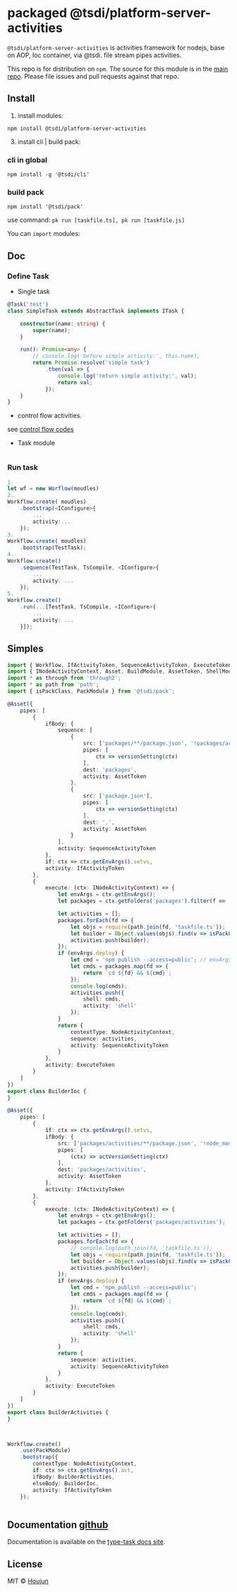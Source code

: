 # packaged @tsdi/platform-server-activities
`@tsdi/platform-server-activities` is activities framework for nodejs, base on AOP, Ioc container, via @tsdi. file stream pipes activities.

This repo is for distribution on `npm`. The source for this module is in the
[main repo](https://github.com/zhouhoujun/tsioc/blob/master/packages/activities#readme).
Please file issues and pull requests against that repo.


## Install

1. install modules:

```shell
npm install @tsdi/platform-server-activities
```

3. install cli | build pack:

### cli in global
```shell
npm install -g '@tsdi/cli'
```
### build pack
```
npm install '@tsdi/pack'
```

use command: `pk run [taskfile.ts], pk run [taskfile.js]`


You can `import` modules:


## Doc

### Define Task

* Single task

```ts
@Task('test')
class SimpleTask extends AbstractTask implements ITask {

    constructor(name: string) {
        super(name);
    }

    run(): Promise<any> {
        // console.log('before simple activity:', this.name);
        return Promise.resolve('simple task')
            .then(val => {
                console.log('return simple activity:', val);
                return val;
            });
    }
}

```

* control flow activities.

see [control flow codes](https://github.com/zhouhoujun/tsioc/tree/master/packages/activities/src/activities)


* Task module

```ts


```

### Run task

```ts
1.
let wf = new Worflow(moudles)
2.
Workflow.create( moudles)
    .bootstrap(<IConfigure>{
        ...
        activity:...
    });
3.
Workflow.create( moudles)
    .bootstrap(TestTask);
4.
Workflow.create()
    .sequence(TestTask, TsCompile, <IConfigure>{
        ...
        activity: ...
    });
5.
Workflow.create()
    .run(...[TestTask, TsCompile, <IConfigure>{
        ...
        activity: ...
    }]);

```

## Simples

```ts
import { Workflow, IfActivityToken, SequenceActivityToken, ExecuteToken } from '@tsdi/activities';
import { INodeActivityContext, Asset, BuildModule, AssetToken, ShellModule, TransformModule, NodeActivityContext } from '@tsdi/build';
import * as through from 'through2';
import * as path from 'path';
import { isPackClass, PackModule } from '@tsdi/pack';

@Asset({
    pipes: [
        {
            ifBody: {
                sequence: [
                    {
                        src: ['packages/**/package.json', '!packages/activities/**/package.json', '!node_modules/**/package.json'],
                        pipes: [
                            ctx => versionSetting(ctx)
                        ],
                        dest: 'packages',
                        activity: AssetToken
                    },
                    {
                        src: ['package.json'],
                        pipes: [
                            ctx => versionSetting(ctx)
                        ],
                        dest: '.',
                        activity: AssetToken
                    }
                ],
                activity: SequenceActivityToken
            },
            if: ctx => ctx.getEnvArgs().setvs,
            activity: IfActivityToken
        },
        {
            execute: (ctx: INodeActivityContext) => {
                let envArgs = ctx.getEnvArgs();
                let packages = ctx.getFolders('packages').filter(f => !/activities/.test(f)); // (f => !/(annotations|aop|bootstrap)/.test(f));

                let activities = [];
                packages.forEach(fd => {
                    let objs = require(path.join(fd, 'taskfile.ts'));
                    let builder = Object.values(objs).find(v => isPackClass(v));
                    activities.push(builder);
                });
                if (envArgs.deploy) {
                    let cmd = 'npm publish --access=public'; // envArgs.deploy ? 'npm publish --access=public' : 'npm run build';
                    let cmds = packages.map(fd => {
                        return `cd ${fd} && ${cmd}`;
                    });
                    console.log(cmds);
                    activities.push({
                        shell: cmds,
                        activity: 'shell'
                    });
                }
                return {
                    contextType: NodeActivityContext,
                    sequence: activities,
                    activity: SequenceActivityToken
                }
            },
            activity: ExecuteToken
        }
    ]
})
export class BuilderIoc {
}

@Asset({
    pipes: [
        {
            if: ctx => ctx.getEnvArgs().setvs,
            ifBody: {
                src: ['packages/activities/**/package.json', '!node_modules/**/package.json'],
                pipes: [
                    (ctx) => actVersionSetting(ctx)
                ],
                dest: 'packages/activities',
                activity: AssetToken
            },
            activity: IfActivityToken
        },
        {
            execute: (ctx: INodeActivityContext) => {
                let envArgs = ctx.getEnvArgs();
                let packages = ctx.getFolders('packages/activities');

                let activities = [];
                packages.forEach(fd => {
                    // console.log(path.join(fd, 'taskfile.ts'));
                    let objs = require(path.join(fd, 'taskfile.ts'));
                    let builder = Object.values(objs).find(v => isPackClass(v));
                    activities.push(builder);
                });
                if (envArgs.deploy) {
                    let cmd = 'npm publish --access=public';
                    let cmds = packages.map(fd => {
                        return `cd ${fd} && ${cmd}`;
                    });
                    console.log(cmds);
                    activities.push({
                        shell: cmds,
                        activity: 'shell'
                    });
                }
                return {
                    sequence: activities,
                    activity: SequenceActivityToken
                }
            },
            activity: ExecuteToken
        }
    ]
})
export class BuilderActivities {
}



Workflow.create()
    .use(PackModule)
    .bootstrap({
        contextType: NodeActivityContext,
        if: ctx => ctx.getEnvArgs().act,
        ifBody: BuilderActivities,
        elseBody: BuilderIoc,
        activity: IfActivityToken
    });



```

## Documentation [github](https://github.com/zhouhoujun/tsioc/blob/master/packages/activities#readme)

Documentation is available on the
[type-task docs site](https://github.com/zhouhoujun/tsioc/blob/master/packages/activities#readme).

## License

MIT © [Houjun](https://github.com/zhouhoujun/)